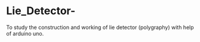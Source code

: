 # Lie_Detector-
To study the construction and working of lie detector (polygraphy) with help of arduino uno.
